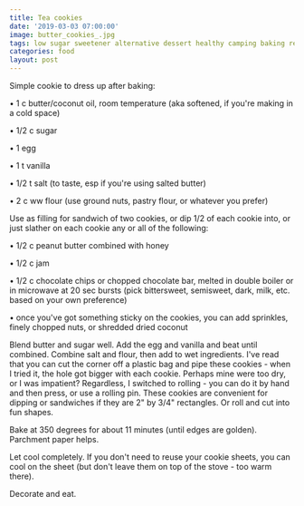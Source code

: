 ```yaml
---
title: Tea cookies
date: '2019-03-03 07:00:00'
image: butter_cookies_.jpg
tags: low sugar sweetener alternative dessert healthy camping baking recipe
categories: food
layout: post
---
```


Simple cookie to dress up after baking:

• 1 c butter/coconut oil, room temperature (aka softened, if you're making in a cold space)

• 1/2 c sugar

• 1 egg

• 1 t vanilla 

• 1/2 t salt (to taste, esp if you're using salted butter)

• 2 c ww flour (use ground nuts, pastry flour, or whatever you prefer)
	
Use as filling for sandwich of two cookies, or dip 1/2 of each cookie into, or just slather on each cookie any or all of the following:

• 1/2 c peanut butter combined with honey

• 1/2 c jam

• 1/2 c chocolate chips or chopped chocolate bar, melted in double boiler or in microwave at 20 sec bursts (pick bittersweet, semisweet, dark, milk, etc. based on your own preference)

• once you've got something sticky on the cookies, you can add sprinkles, finely chopped nuts, or shredded dried coconut
	
Blend butter and sugar well. Add the egg and vanilla and beat until combined. Combine salt and flour, then add to wet ingredients.
I've read that you can cut the corner off a plastic bag and pipe these cookies - when I tried it, the hole got bigger with each cookie. Perhaps mine were too dry, or I was impatient? Regardless, I switched to rolling - you can do it by hand and then press, or use a rolling pin. These cookies are convenient for dipping or sandwiches if they are 2" by 3/4" rectangles. Or roll and cut into fun shapes.

Bake at 350 degrees for about 11 minutes (until edges are golden). Parchment paper helps.

Let cool completely. If you don't need to reuse your cookie sheets, you can cool on the sheet (but don't leave them on top of the stove - too warm there).

Decorate and eat.